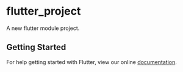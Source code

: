 # flutter_project

A new flutter module project.

## Getting Started

For help getting started with Flutter, view our online
[documentation](https://flutter.dev/).
